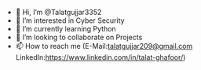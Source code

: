 - 👋 Hi, I’m @Talatgujjar3352
- 👀 I’m interested in Cyber Security
- 🌱 I’m currently learning Python
- 💞️ I’m looking to collaborate on Projects
- 📫 How to reach me (E-Mail:talatgujjar209@gmail.com    LinkedIn:https://www.linkedin.com/in/talat-ghafoor/)
<!---
Talatgujjar3352/Talatgujjar3352 is a ✨ special ✨ repository because its `README.md` (this file) appears on your GitHub profile.
You can click the Preview link to take a look at your changes.
--->
